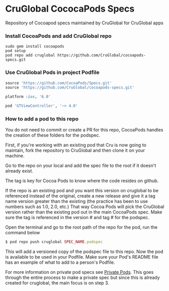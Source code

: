 # CruGlobal CococaPods Specs
Repository of Cocoapod specs maintained by CruGlobal for CruGlobal apps

### Install CocoaPods and add CruGlobal repo
```shell
sudo gem install cocoapods
pod setup
pod repo add cruglobal https://github.com/CruGlobal/cocoapods-specs.git
```

### Use CruGlobal Pods in project Podfile
```ruby
source 'https://github.com/CocoaPods/Specs.git'
source 'https://github.com/CruGlobal/cocoapods-specs.git'

platform :ios, '6.0'

pod 'GTViewController', '~> 4.0'
```

### How to add a pod to this repo

You do not need to commit or create a PR for this repo, CocoaPods handles the creation of these folders for the podspec.

First, if you're working with an existing pod that Cru is now going to maintain, fork the repository to CruGlobal and then clone it on your machine.

Go to the repo on your local and add the spec file to the root if it doesn't already exist.

The tag is key for Cocoa Pods to know where the code resides on github. 

If the repo is an existing pod and you want this version on cruglobal to be referenced instead of the original, create a new release and give it a tag name version greater than the existing (the practice has been to use numbers such as 1.0, 2.0, etc.) That way Cocoa Pods will pick the CruGlobal version rather than the existing pod out in the main CocoaPods spec. Make sure the tag is referenced in the version # and tag # for the podspec.

Open the terminal and go to the root path of the repo for the pod, run the command below

```ruby
$ pod repo push cruglobal SPEC_NAME.podspec
```

This will add a versioned copy of the podspec file to this repo. Now the pod is available to be used in your Podfile. Make sure your Pod's README file has an example of what to add to a person's Podfile.

For more information on private pod specs see [Private Pods](https://guides.cocoapods.org/making/private-cocoapods.html). This goes through the entire process to make a private spec but since this is already created for cruglobal, the main focus is on step 3.
